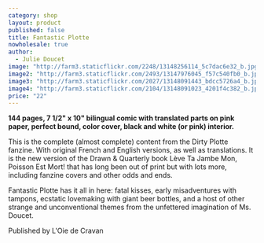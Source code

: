 ```yaml
---
category: shop
layout: product
published: false
title: Fantastic Plotte
nowholesale: true
author: 
  - Julie Doucet
image: "http://farm3.staticflickr.com/2248/13148256114_5c7dac6e32_b.jpg"
image2: "http://farm3.staticflickr.com/2493/13147976045_f57c540fb0_b.jpg"
image3: "http://farm3.staticflickr.com/2027/13148091443_bdcc5726a4_b.jpg"
image4: "http://farm3.staticflickr.com/2104/13148091023_4201f4c382_b.jpg"
price: "22"
---
```


**144 pages, 7 1/2" x 10" bilingual comic with translated parts on pink paper, perfect bound, color cover, black and white (or pink) interior.** 

This is the complete (almost complete) content from the Dirty Plotte fanzine. With original French and English versions, as well as translations. It is the new version of the Drawn & Quarterly book Lève Ta Jambe Mon, Poisson Est Mort! that has long been out of print but with lots more, including fanzine covers and other odds and ends.

Fantastic Plotte has it all in here: fatal kisses, early misadventures with tampons, ecstatic lovemaking with giant beer bottles, and a host of other strange and unconventional themes from the unfettered imagination of Ms. Doucet. 

Published by L'Oie de Cravan
